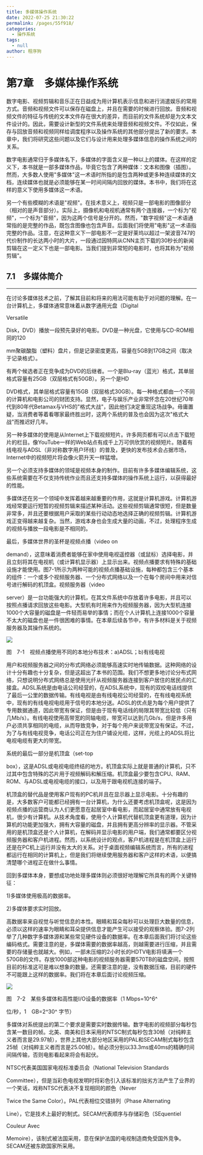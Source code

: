 ```yaml
---
title: 多媒体操作系统
date: 2022-07-25 21:30:22
permalink: /pages/55f918/
categories:  
  - 操作系统
tags: 
  - null
author: 程序狗
---
```

# 第7章　多媒体操作系统

数字电影、视频剪辑和音乐正在日益成为用计算机表示信息和进行消遣娱乐的常用方式。音频和视频文件可以保存在磁盘上，并且在需要的时候进行回放。音频和视频文件的特征与传统的文本文件存在很大的差异，而目前的文件系统却是为文本文件设计的。因此，需要设计新型的文件系统来处理音频和视频文件。不仅如此，保存与回放音频和视频同样给调度程序以及操作系统的其他部分提出了新的要求。本章中，我们将研究这些问题以及它们与设计用来处理多媒体信息的操作系统之间的关系。

数字电影通常归于多媒体名下，多媒体的字面含义是一种以上的媒体。在这样的定义下，本书就是一部多媒体作品，毕竟它包含了两种媒体：文本和图像（插图）。然而，大多数人使用"多媒体"这一术语时所指的是包含两种或更多种连续媒体的文档，连续媒体也就是必须能够在某一时间间隔内回放的媒体。本书中，我们将在这样的意义下使用多媒体这一术语。

另一个有些模糊的术语是"视频"。在技术意义上，视频只是一部电影的图像部分（相对的是声音部分）。实际上，摄像机和电视机通常有两个连接器，一个标为"视频"，一个标为"音频"，因为这两个信号是分开的。然而，"数字视频"这一术语通常指的是完整的作品，既包含图像也包含声音。后面我们将使用"电影"这一术语指完整的作品。注意，在这种意义下一部电影不一定是好莱坞以超过一架波音747的代价制作的长达两小时的大片，一段通过因特网从CNN主页下载的30秒长的新闻剪辑在这一定义下也是一部电影。当我们提到非常短的电影时，也将其称为"视频剪辑"。

## 7.1　多媒体简介

---

在讨论多媒体技术之前，了解其目前和将来的用法可能有助于对问题的理解。在一台计算机上，多媒体通常意味着从数字通用光盘（Digital

Versatile

Disk，DVD）播放一段预先录好的电影。DVD是一种光盘，它使用与CD-ROM相同的120

mm聚碳酸脂（塑料）盘片，但是记录密度更高，容量在5GB到17GB之间（取决于记录格式）。

有两个候选者正在竞争成为DVD的后继者。一个是Blu-ray（蓝光）格式，其单层格式容量有25GB（双层格式有50GB）。另一个是HD

DVD格式，其单层格式容量有15GB（双层格式30GB）。每一种格式都由一个不同的计算机和电影公司的财团支持。显然，电子与娱乐产业非常怀念在20世纪70年代到80年代Betamax与VHS的"格式大战"，因此他们决定重现这场战争。毋庸置疑，当消费者等着看哪家最终胜出时，这两个系统的普及也会因为这次"格式大战"而推迟好几年。

另一种多媒体的使用是从Internet上下载视频短片。许多网页都有可以点击下载短片的栏目。像YouTube一样的Web站点有成千上万可供欣赏的视频短片。随着有线电视与ADSL（非对称数字用户环线）的普及，更快的发布技术会占据市场，Internet中的视频短片将会像火箭升天一样猛增。

另一个必须支持多媒体的领域是视频本身的制作。目前有许多多媒体编辑系统，这些系统需要在不仅支持传统作业而且还支持多媒体的操作系统上运行，以获得最好的性能。

多媒体还在另一个领域中发挥着越来越重要的作用，这就是计算机游戏。计算机游戏经常要运行短暂的视频剪辑来描述某种活动。这些视频剪辑通常很短，但是数量非常多，并且还要根据用户采取的某些行动动态地选择正确的视频剪辑。计算机游戏正变得越来越复杂。当然，游戏本身也会生成大量的动画，不过，处理程序生成的视频与播放一段电影是不相同的。

最后，多媒体世界的圣杯是视频点播（video on

demand），这意味着消费者能够在家中使用电视遥控器（或鼠标）选择电影，并且立刻将其在电视机（或计算机显示器）上显示出来。视频点播要求有特殊的基础设施才能使用。图7-1所示为两种可能的视频点播基础设施，每种都包含三个基本的组件：一个或多个视频服务器、一个分布式网络以及一个在每个房间中用来对信号进行解码的机顶盒。视频服务器（video

server）是一台功能强大的计算机，在其文件系统中存放着许多电影，并且可以按照点播请求回放这些电影。大型机有时用来作为视频服务器，因为大型机连接1000个大容量的磁盘是一件轻而易举的事情；而在个人计算机上连接1000个容量不太大的磁盘也是一件很困难的事情。在本章后续各节中，有许多材料是关于视频服务器及其操作系统的。

![](assets/Image00230-20210822112059-fcyotjr.jpeg)

图　7-1　视频点播使用不同的本地分布技术：a)ADSL；b)有线电视

用户和视频服务器之间的分布式网络必须能够高速实时地传输数据。这种网络的设计十分有趣也十分复杂，但是这超出了本书的范围。我们不想更多地讨论分布式网络，只想说明分布式网络总是使用光纤从视频服务器连接到客户居住的居民点的汇接盒。ADSL系统是由电话公司经营的，在ADSL系统中，现有的双绞电话线提供了最后一公里的数据传输。有线电视是由有线电视公司经营的，在有线电视系统中，现有的有线电视电缆用于信号的本地分送。ADSL的优点是为每个用户提供了专用数据通道，因此带宽有保证，但是由于现有电话线的局限其带宽比较低（只有几Mb/s）。有线电视使用高带宽的同轴电缆，带宽可以达到几Gb/s，但是许多用户必须共享相同的电缆，从而导致竞争，对于每个用户来说带宽没有保证。不过，为了与有线电视竞争，电话公司正在为住户铺设光缆，这样，光缆上的ADSL将比电视电缆有更大的带宽。

系统的最后一部分是机顶盒（set-top

box），这是ADSL或电视电缆终结的地方。机顶盒实际上就是普通的计算机，只不过其中包含特殊的芯片用于视频解码和解压缩。机顶盒最少要包含CPU、RAM、ROM、与ADSL或电视电缆的接口，以及用于跟电视机连接的端子。

机顶盒的替代品是使用客户现有的PC机并且在显示器上显示电影。十分有趣的是，大多数客户可能都已经拥有一台计算机，为什么还要考虑机顶盒呢，这是因为视频点播的运营商认为人们更愿意在起居室中看电影，而起居室中通常放有电视机，很少有计算机。从技术角度看，使用个人计算机代替机顶盒更有道理，因为计算机的功能更加强大，拥有大容量的磁盘，并且拥有更高分辨率的显示器。不管采用的是机顶盒还是个人计算机，在解码并显示电影的用户端，我们通常都要区分视频服务器和客户机进程。然而，以系统设计的观点，客户机进程是在机顶盒上运行还是在PC机上运行并没有太大的关系。对于桌面视频编辑系统而言，所有的进程都运行在相同的计算机上，但是我们将继续使用服务器和客户这样的术语，以便搞清楚哪个进程正在做什么事情。

回到多媒体本身，要想成功地处理多媒体则必须很好地理解它所具有的两个关键特征：

1)多媒体使用极高的数据率。

2)多媒体要求实时回放。

高数据率来自视觉与听觉信息的本性。眼睛和耳朵每秒可以处理巨大数量的信息，必须以这样的速率为眼睛和耳朵提供信息才能产生可以接受的观察体验。图7-2列举了几种数字多媒体源和某些常见硬件设备的数据率。在本章后面我们将讨论这些编码格式。需要注意的是，多媒体需要的数据率越高，则越需要进行压缩，并且需要的存储量也就越大。例如，一部未压缩的2小时长的HDTV电影将填满一个570GB的文件。存放1000部这种电影的视频服务器需要570TB的磁盘空间，按照目前的标准这可是难以想象的数量。还需要注意的是，没有数据压缩，目前的硬件不可能跟上这样的数据率。我们将在本章后面讨论视频压缩。

![](assets/Image00231-20210822112059-9g5kewo.jpeg)

图　7-2　某些多媒体和高性能I/O设备的数据率（1 Mbps=10^6^

位/秒，1　GB=2^30^ 字节）

多媒体对系统提出的第二个要求是需要实时数据传输。数字电影的视频部分每秒包含某一数目的帧。北美、南美和日本采用的NTSC制式每秒包含30帧（对纯粹主义者而言是29.97帧），世界上其他大部分地区采用的PAL和SECAM制式每秒包含25帧（对纯粹主义者而言是25.00帧）。帧必须分别以33.3ms或40ms的精确时间间隔传输，否则电影看起来将会有起伏。

NTSC代表美国国家电视标准委员会（National Television Standards

Committee），但是当彩色电视发明时将彩色引入该标准的拙劣方法产生了业界的一个笑话，戏称NTSC代表决不复现相同的颜色（Never

Twice the Same Color）。PAL代表相位交错排列（Phase Alternating

Line），它是技术上最好的制式。SECAM代表顺序与存储彩色（SEquentiel

Couleur Avec

Memoire），该制式被法国采用，意在保护法国的电视制造商免受国外竞争。SECAM还被东欧国家所采用。
